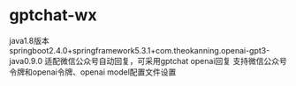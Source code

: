 
# gptchat-wx
java1.8版本
springboot2.4.0+springframework5.3.1+com.theokanning.openai-gpt3-java0.9.0
适配微信公众号自动回复，可采用gptchat openai回复
支持微信公众号令牌和openai令牌、openai model配置文件设置
